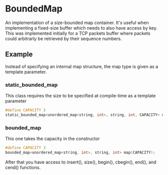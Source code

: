 # BoundedMap
An implementation of a size-bounded map container. It's useful when implementing a fixed-size buffer which needs to also have access by key. This was implemented initially for a TCP packets buffer where packets could arbitrarly be retrieved by their sequence numbers.

## Example
Instead of specifying an internal map structure, the map type is given as a template parameter.

### static_bounded_map
This class requires the size to be specified at compile-time as a template parameter
```C++
#define CAPACITY 3
static_bounded_map<unordered_map<string, int>, string, int, CAPACITY> map;
```

### bounded_map
This one takes the capacity in the constructor
```C++
#define CAPACITY 3
bounded_map<unordered_map<string, int>, string, int> map(CAPACITY);
```

After that you have access to insert(), size(), begin(), cbegin(), end(), and cend() functions.
